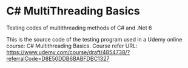# C# MultiThreading Basics
Testing codes of multithreading methods of C# and .Net 6

This is the source code of the testing program used in a Udemy online course: C# Multithreading Basics. 
Course refer URL: https://www.udemy.com/course/draft/4854738/?referralCode=D8E50DDB6BABFDBC1327
